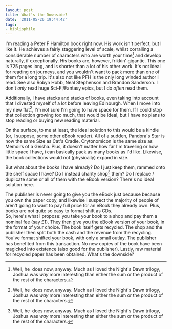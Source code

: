 ```yaml
---
layout: post
title: What's the Downside?
date: '2011-05-26 19:44:42'
tags:
- bibliophile
---
```


I'm reading a Peter F Hamilton book right now. His work isn't perfect, but I like it. He achieves a fairly staggering level of scale, whilst corralling a considerable number of characters who are worth your time[^n] and develop naturally, if exceptionally. His books are, however, frikkin' gigantic. This one is 725 pages long, and is shorter than a lot of his other work. It's not ideal for reading on journeys, and you wouldn't want to pack more than one of them for a long trip. It's also not like PFH is the only long winded author I read. See also Robyn Hobb, Neal Stephenson and Brandon Sanderson. I don't _only_ read huge Sci-Fi/Fantasy epics, but I do _often_ read them.  

Additionally, I have stacks and stacks of books, even taking into account that I divested myself of a lot before leaving Edinburgh. When I move into my new flat[^n], I'm not sure I'm going to have space for them. If I could stop that collection growing too much, that would be ideal, but I have no plans to stop reading or buying new reading material.  

<!-- More -->

On the surface, to me at least, the ideal solution to this would be a kindle (or, I suppose, some other eBook reader). All of a sudden, Pandora's Star is now the same Size as Cat's Cradle. Crytonomicon is the same size as Memoirs of a Geisha. Plus, it doesn't matter how far I'm traveling or how little space I have, i can basically pack as many books as I'd like. Likewise, the book collections would not (physically) expand in size.  

But what about the books I have already? Do I just keep them, rammed onto the shelf space I have? Do I instead charity shop[^n] them? Do I replace / duplicate some or all of them with the eBook version? There's no ideal solution here.  

The publisher is never going to give you the eBook just because because you own the paper copy, and likewise I suspect the majority of people of aren't going to want to pay full price for an eBook they already own. Plus, books are not quite so easy to format shift as CDs.  
So, here's what I propose: you take your book to a shop and pay them a nominal fee (say £1). They then give you the eBook version of your book, in the format of your choice. The book itself gets recycled. The shop and the publisher then split both the cash and the revenue from the recycling. You've format shifted your book, with only a small outlay. The publisher has benefited from this transaction. No new copies of the book have been magicked into existence (also good for the publisher). Lastly, raw material for recycled paper has been obtained. What's the downside?  

[^n]: Well, he  does now, anyway. Much as I loved the Night's Dawn trilogy, Joshua was _way_ more interesting than either the sum or the product of the rest of the characters.  
[^n]: Which is in Clapham, for those of you who are playing at home. The Richmond flat was gorgeous, but size / price ratio was just too small.  
[^n]: I see no reason not to use that as a verb.  

